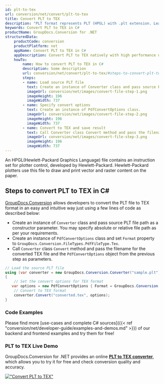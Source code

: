 ```yaml
---
id: plt-to-tex
url: conversion/net/convert/plt-to-tex
title: Convert PLT to TEX
description: "PLT format represents PLT (HPGL) with .plt extension. Learn how to convert PLT to TEX file programmatically in C# language using GroupDocs.Conversion for .NET library."
keywords: Convert PLT to TEX in C#
productName: GroupDocs.Conversion for .NET
structuredData:
    productCode: conversion
    productPlatform: net
    appName: Convert PLT to TEX in C#
    appDescription: Convert PLT to TEX natively with high performance using C# language and server side GroupDocs.Conversion for .NET APIs, without the use of any software like Microsoft or Open Office.
    howTo:
        name: How to convert PLT to TEX in C# 
        description: Some description
        url: conversion/net/convert/plt-to-tex/#steps-to-convert-plt-to-tex-in-c
        steps:
        - name: Load source PLT file 
          text: Create an instance of Converter class and pass source PLT file path as a constructor parameter. You may specify absolute or relative file path as per your requirements. 
          imageUrl: conversion/net/images/convert-file-step-1.png
          imageHeight: 196
          imageWidth: 737
        - name: Specify convert options 
          text: Create an instance of PdfConvertOptions class.
          imageUrl: conversion/net/images/convert-file-step-2.png
          imageHeight: 196
          imageWidth: 737
        - name: Convert to TEX and save result 
          text: Call Converter class Convert method and pass the filename for the converted HTML file and the PdfConvertOptions object from the previous step as parameters.
          imageUrl: conversion/net/images/convert-file-step-3.png
          imageHeight: 196
          imageWidth: 737
---
```


An HPGL(Hewlett-Packard Graphics Language) file contains an instruction set for plotter control, developed by Hewlett-Packard. Hewlett-Packard plotters use this file to draw and print vector and raster content on the paper.

## Steps to convert PLT to TEX in C#

[GroupDocs.Conversion](https://products.groupdocs.com/conversion/net) allows developers to convert the PLT file to TEX format in an easy and intuitive way just using a few lines of code as described below:

* Create an instance of `Converter` class and pass source PLT file path as a constructor parameter. You may specify absolute or relative file path as per your requirements. 
* Create an instance of `PdfConvertOptions` class and set `Format` property to `GroupDocs.Conversion.FileTypes.PdfFileType.Tex`.
* Call `Converter` class `Convert` method and pass the filename for the converted TEX file and the `PdfConvertOptions` object from the previous step as parameters.

```csharp
// Load the source PLT file
using (var converter = new GroupDocs.Conversion.Converter("sample.plt"))
{
    // Set the convert options for TEX format
   var options = new PdfConvertOptions { Format = GroupDocs.Conversion.FileTypes.PdfFileType.Tex };
    // Convert to TEX format
    converter.Convert("converted.tex", options);
}
```

### Code Examples

Please find more [use-cases and complete C# sources]({{< ref "conversion/net/developer-guide/examples-and-demos.md" >}}) of our backend and frontend examples and try them for free!

### PLT to TEX Live Demo

GroupDocs.Conversion for .NET provides an online [**PLT to TEX converter**](https://products.groupdocs.app/conversion/plt-to-tex), which allows you to try it for free and check conversion quality and accuracy.

[!["Convert PLT to TEX"](conversion/net/images/convert-to-tex/convert-plt-to-tex.png)](https://products.groupdocs.app/conversion/plt-to-tex)